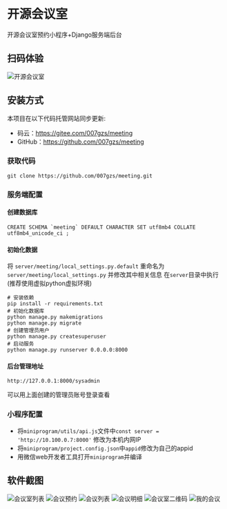 # 开源会议室

开源会议室预约小程序+Django服务端后台

## 扫码体验

![开源会议室](https://raw.githubusercontent.com/007gzs/meeting/master/resource/room_demo.jpg "开源会议室")


## 安装方式

本项目在以下代码托管网站同步更新:
* 码云：https://gitee.com/007gzs/meeting
* GitHub：https://github.com/007gzs/meeting

### 获取代码

    git clone https://github.com/007gzs/meeting.git

### 服务端配置

#### 创建数据库

    CREATE SCHEMA `meeting` DEFAULT CHARACTER SET utf8mb4 COLLATE utf8mb4_unicode_ci ;

#### 初始化数据
将 `server/meeting/local_settings.py.default` 重命名为 `server/meeting/local_settings.py` 并修改其中相关信息
在`server`目录中执行(推荐使用虚拟python虚拟环境)

    # 安装依赖
    pip install -r requirements.txt
    # 初始化数据库
    python manage.py makemigrations
    python manage.py migrate
    # 创建管理员用户
    python manage.py createsuperuser
    # 启动服务
    python manage.py runserver 0.0.0.0:8000

#### 后台管理地址

    http://127.0.0.1:8000/sysadmin
可以用上面创建的管理员账号登录查看


### 小程序配置
+ 将`miniprogram/utils/api.js`文件中`const server = 'http://10.100.0.7:8000'` 修改为本机内网IP
+ 将`miniprogram/project.config.json`中`appid`修改为自己的appid
+ 用微信web开发者工具打开`miniprogram`并编译

## 软件截图

![会议室列表](https://raw.githubusercontent.com/007gzs/meeting/master/resource/1.jpg "会议室列表")
![会议预约](https://raw.githubusercontent.com/007gzs/meeting/master/resource/2.png "会议预约")
![会议列表](https://raw.githubusercontent.com/007gzs/meeting/master/resource/3.jpg "会议列表")
![会议明细](https://raw.githubusercontent.com/007gzs/meeting/master/resource/4.jpg "会议明细")
![会议室二维码](https://raw.githubusercontent.com/007gzs/meeting/master/resource/5.jpg "会议室二维码")
![我的会议](https://raw.githubusercontent.com/007gzs/meeting/master/resource/6.png "我的会议")
